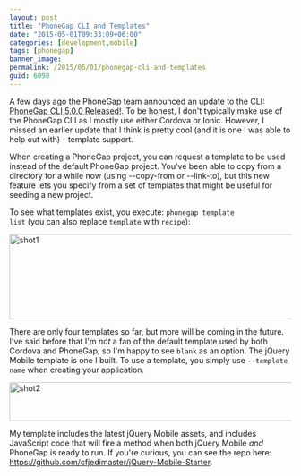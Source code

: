 ```yaml
---
layout: post
title: "PhoneGap CLI and Templates"
date: "2015-05-01T09:33:09+06:00"
categories: [development,mobile]
tags: [phonegap]
banner_image: 
permalink: /2015/05/01/phonegap-cli-and-templates
guid: 6098
---
```


A few days ago the PhoneGap team announced an update to the CLI: <a href="http://phonegap.com/blog/2015/04/28/phonegap-cli-5.0.0-0.27.0/">PhoneGap CLI 5.0.0 Released!</a>. To be honest, I don't typically make use of the PhoneGap CLI as I mostly use either Cordova or Ionic. However, I missed an earlier update that I think is pretty cool (and it is one I was able to help out with) - template support.

<!--more-->

When creating a PhoneGap project, you can request a template to be used instead of the default PhoneGap project. You've been able to copy from a directory for a while now (using --copy-from or --link-to), but this new feature lets you specify from a set of templates that might be useful for seeding a new project.

To see what templates exist, you execute: <code>phonegap template list</code> (you can also replace <code>template</code> with <code>recipe</code>):

<a href="http://www.raymondcamden.com/wp-content/uploads/2015/05/shot1.png"><img src="https://static.raymondcamden.com/images/wp-content/uploads/2015/05/shot1.png" alt="shot1" width="850" height="152" class="alignnone size-full wp-image-6099" /></a>

There are only four templates so far, but more will be coming in the future. I've said before that I'm <i>not</i> a fan of the default template used by both Cordova and PhoneGap, so I'm happy to see <code>blank</code> as an option. The jQuery Mobile template is one I built. To use a template, you simply use <code>--template name</code> when creating your application.

<a href="http://www.raymondcamden.com/wp-content/uploads/2015/05/shot2.png"><img src="https://static.raymondcamden.com/images/wp-content/uploads/2015/05/shot2.png" alt="shot2" width="850" height="69" class="alignnone size-full wp-image-6100" /></a>

My template includes the latest jQuery Mobile assets, and includes JavaScript code that will fire a method when both jQuery Mobile <i>and</i> PhoneGap is ready to run. If you're curious, you can see the repo here: <a href="https://github.com/cfjedimaster/jQuery-Mobile-Starter">https://github.com/cfjedimaster/jQuery-Mobile-Starter</a>.